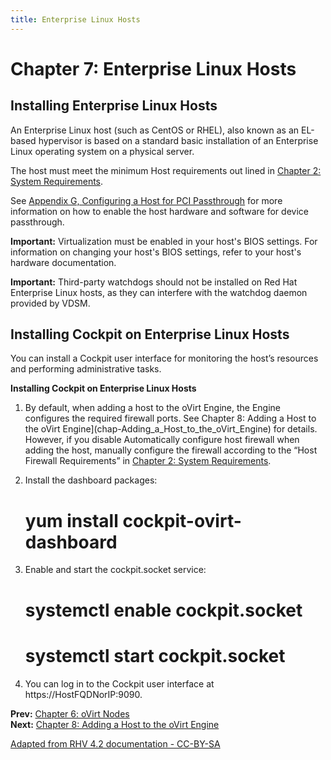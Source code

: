 ```yaml
---
title: Enterprise Linux Hosts
---
```


# Chapter 7: Enterprise Linux Hosts

## Installing Enterprise Linux Hosts

An Enterprise Linux host (such as CentOS or RHEL), also known as an EL-based hypervisor is based on a standard basic installation of an Enterprise Linux operating system on a physical server.

The host must meet the minimum Host requirements out lined in [Chapter 2: System Requirements](chap-System_Requirements).

See [Appendix G, Configuring a Host for PCI Passthrough](appe-Configuring_a_Host_for_PCI_Passthrough) for more information on how to enable the host hardware and software for device passthrough.

**Important:** Virtualization must be enabled in your host's BIOS settings. For information on changing your host's BIOS settings, refer to your host's hardware documentation.

**Important:** Third-party watchdogs should not be installed on Red Hat Enterprise Linux hosts, as they can interfere with the watchdog daemon provided by VDSM.


## Installing Cockpit on Enterprise Linux Hosts

You can install a Cockpit user interface for monitoring the host’s resources and performing administrative tasks.

**Installing Cockpit on Enterprise Linux Hosts**

1. By default, when adding a host to the oVirt Engine, the Engine configures the required firewall ports. See Chapter 8: Adding a Host to the oVirt Engine](chap-Adding_a_Host_to_the_oVirt_Engine) for details. However, if you disable Automatically configure host firewall when adding the host, manually configure the firewall according to the “Host Firewall Requirements” in [Chapter 2: System Requirements](chap-System_Requirements).

2. Install the dashboard packages:

      # yum install cockpit-ovirt-dashboard

3. Enable and start the cockpit.socket service:

      # systemctl enable cockpit.socket
      # systemctl start cockpit.socket

4. You can log in to the Cockpit user interface at https://HostFQDNorIP:9090.

**Prev:** [Chapter 6: oVirt Nodes](chap-oVirt_Nodes) <br>
**Next:** [Chapter 8: Adding a Host to the oVirt Engine](chap-Adding_a_Host_to_the_oVirt_Engine)

[Adapted from RHV 4.2 documentation - CC-BY-SA](https://access.redhat.com/documentation/en-us/red_hat_virtualization/4.2/html/installation_guide/chap-red_hat_enterprise_linux_hosts)
